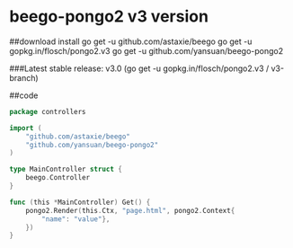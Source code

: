 # beego-pongo2 v3 version

##download install
go get -u github.com/astaxie/beego
go get -u gopkg.in/flosch/pongo2.v3
go get -u github.com/yansuan/beego-pongo2

###Latest stable release: v3.0 (go get -u gopkg.in/flosch/pongo2.v3 / v3-branch)

##code
```go
package controllers

import (
    "github.com/astaxie/beego"
    "github.com/yansuan/beego-pongo2"
)

type MainController struct {
    beego.Controller
}

func (this *MainController) Get() {
    pongo2.Render(this.Ctx, "page.html", pongo2.Context{
        "name": "value"},
    })
}
```
